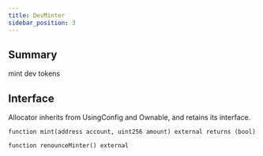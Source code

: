 ```yaml
---
title: DevMinter
sidebar_position: 3
---
```


## Summary

mint dev tokens

## Interface

Allocator inherits from UsingConfig and Ownable, and retains its interface.

`function mint(address account, uint256 amount) external returns (bool)`

`function renounceMinter() external`
